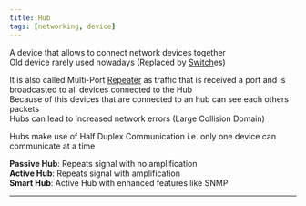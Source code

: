 ```yaml
---
title: Hub
tags: [networking, device]
---
```


A device that allows to connect network devices together  
Old device rarely used nowadays (Replaced by [Switch](Switch/Switch.md)es)  


It is also called Multi-Port [Repeater](Repeater.md) as traffic that is received a port and is broadcasted to all devices connected to the Hub  
Because of this devices that are connected to an hub can see each others packets  
Hubs can lead to increased network errors (Large Collision Domain)

Hubs make use of Half Duplex Communication i.e. only one device can communicate at a time

**Passive Hub**: Repeats signal with no amplification  
**Active Hub**: Repeats signal with amplification  
**Smart Hub**: Active Hub with enhanced features like SNMP

---
